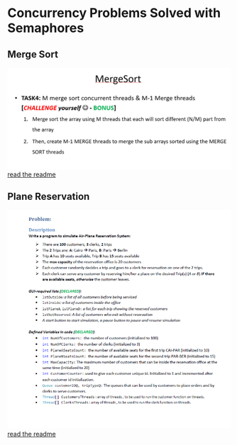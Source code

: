 # Concurrency Problems Solved with Semaphores

## Merge Sort
![](img/merge.png)
[read the readme](https://github.com/Shehapp/concurrency/blob/main/Merge-Sort/README.md)
  
## Plane Reservation
![](img/problem.png)
[read the readme](https://github.com/Shehapp/concurrency/blob/main/Merge-Sort/README.md)
  
